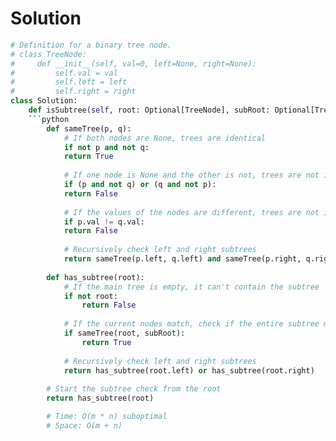 # Solution
```python
# Definition for a binary tree node.
# class TreeNode:
#     def __init__(self, val=0, left=None, right=None):
#         self.val = val
#         self.left = left
#         self.right = right
class Solution:
    def isSubtree(self, root: Optional[TreeNode], subRoot: Optional[TreeNode]) -> bool:
    ```python
        def sameTree(p, q):
            # If both nodes are None, trees are identical
            if not p and not q:
            return True
            
            # If one node is None and the other is not, trees are not identical
            if (p and not q) or (q and not p):
            return False
            
            # If the values of the nodes are different, trees are not identical
            if p.val != q.val:
            return False
            
            # Recursively check left and right subtrees
            return sameTree(p.left, q.left) and sameTree(p.right, q.right)
        
        def has_subtree(root):
            # If the main tree is empty, it can't contain the subtree
            if not root: 
                return False
            
            # If the current nodes match, check if the entire subtree matches
            if sameTree(root, subRoot):
                return True
            
            # Recursively check left and right subtrees
            return has_subtree(root.left) or has_subtree(root.right)
        
        # Start the subtree check from the root
        return has_subtree(root)

        # Time: O(m * n) suboptimal
        # Space: O(m + n)
```